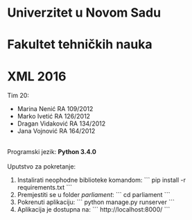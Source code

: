# Univerzitet u Novom Sadu
# Fakultet tehničkih nauka
# XML 2016
Tim 20:
<ul>
  <li>Marina Nenić RA 109/2012</li>
  <li>Marko Ivetić RA 126/2012</li>
  <li>Dragan Vidaković RA 134/2012</li>
  <li>Jana Vojnović RA 164/2012</li>
</ul>
<br />
Programski jezik: <b>Python 3.4.0 </b>
<br />
<br />
Uputstvo za pokretanje:
<ol>
<li>Instalirati neophodne biblioteke komandom:
```
pip install -r requirements.txt
```
</li>
<li>Premjestiti se u folder <i>parliament</i>:
```
cd parliament
```
</li>
<li>Pokrenuti aplikaciju:
```
python manage.py runserver
```
</li>
<li>
Aplikacija je dostupna na: 
```
http://localhost:8000/
```
</li>
